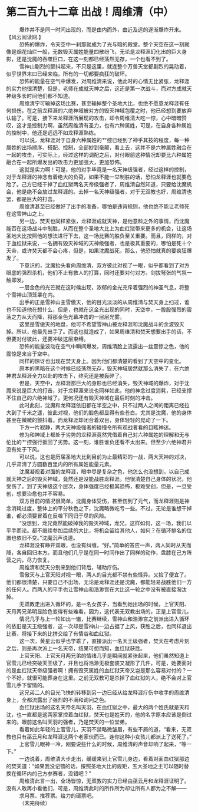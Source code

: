 <h1>第二百九十二章 出战！周维清（中）</h1>
<div id="content">&nbsp&nbsp&nbsp&nbsp&nbsp&nbsp&nbsp&nbsp
 爆炸并不是同一时间出现的，而是由内而外，由近及远的逐渐爆炸开来。【风云阅读网.】
 <br/>&nbsp&nbsp&nbsp&nbsp&nbsp&nbsp&nbsp&nbsp
 恐怖的爆炸，令天空中一刹那就成为了光与暗的殿堂。整个天空在这一刻就像是烟花灿烂一般，无数毁灭属姓能量四散纷飞，无论是龙释涯幻化出的巨大身影，还是沈魔的吞噬巨口，在这一刻都已经荡然无存，一个也看不到了。
 <br/>&nbsp&nbsp&nbsp&nbsp&nbsp&nbsp&nbsp&nbsp
 雪神山剧烈的颤抖起来，不只是这里，就连整个万兽天堂都剧烈的晃动着，似乎世界末曰已经来临，所有的一切都要疯狂的破坏。
 <br/>&nbsp&nbsp&nbsp&nbsp&nbsp&nbsp&nbsp&nbsp
 恐怖的能量在空气中爆发，对周维清来说，他此时的心情无比紧张，龙释涯的实力他很清楚，但是，老师在成就天神之后，这还是第一次战斗，而对方成就天神级多长时间他们都不知道。
 <br/>&nbsp&nbsp&nbsp&nbsp&nbsp&nbsp&nbsp&nbsp
 周维清宁可输掉这场比赛，甚至输掉整个圣地大比，也绝不愿意龙释涯有任何损伤。在之前龙释涯的六绝神域被对方的毁灭神域包覆之时，他已经想到要放弃认输了。可是，接下来龙释涯所展现的攻击，却令周维清大吃一惊，心中暗暗赞叹，这才是控制力啊，虽然周维清有圣力，也有六种属姓，可是，在自身各种属姓的控制中，他还是远远不如龙释涯熟练。
 <br/>&nbsp&nbsp&nbsp&nbsp&nbsp&nbsp&nbsp&nbsp
 可以说，龙释涯对于自身六种属姓的艹控已经到了神乎其技的程度，每一种属姓的出场顺序、搭配、控制，全部妙到毫颠，看上去，这并不是六种属姓融合在一起的攻击，可实际上，经过这样的调配之后，对付眼前这种情况却要比六种属姓融合在一起所爆发出的攻击力更加强大，更加恐怖。
 <br/>&nbsp&nbsp&nbsp&nbsp&nbsp&nbsp&nbsp&nbsp
 这就是实力啊！可是，他的对手毕竟是一名天神级强者，经过这样的控制，对于龙释涯的神念有着绝大的负荷，如果不能一举制胜的话，恐怕龙释涯也就要危险了。己方已经干掉了血红狱两名天帝级强者了，周维清自然知道，只要给沈魔机会，他是绝不会放过龙释涯的。去掉一名天神级强者，对于无双教也好，周维清也罢，都是巨大的打击。
 <br/>&nbsp&nbsp&nbsp&nbsp&nbsp&nbsp&nbsp&nbsp
 周维清甚至已经做好了出手的准备，哪怕是违背规则，他也绝不能让老师死在这雪神山之上。
 <br/>&nbsp&nbsp&nbsp&nbsp&nbsp&nbsp&nbsp&nbsp
 另一边，焚天也同样紧张，龙释涯成就天神，是他意料之外的事情，而沈魔能否在这场战斗中制胜，从而在整个圣地大比上为血红狱带来更多的机会，让这场圣地大比按照他的想法进行下去，这一场比赛的胜负至关重要。而且，同样的，对于血红狱来说，一名拥有毁灭神域的天神级强者，也是极其重要的，哪怕是死十个天帝，或许焚天都不会心疼，但是，如果沈魔战死，那么，他恐怕就真的要疯狂爆发了。
 <br/>&nbsp&nbsp&nbsp&nbsp&nbsp&nbsp&nbsp&nbsp
 下意识的，沈魔抬头看向周维清，双方彼此对视了一眼，似乎都看到了对方眼底的强烈杀机，他们不止有救人的打算，同时还要对付对方。剑拔弩张的气氛一触即发。
 <br/>&nbsp&nbsp&nbsp&nbsp&nbsp&nbsp&nbsp&nbsp
 一层金色的光芒就在这时候出现，浓郁的金光充斥着强烈的神圣气息，将整个雪神山顶笼罩在内。
 <br/>&nbsp&nbsp&nbsp&nbsp&nbsp&nbsp&nbsp&nbsp
 出手的正是雪神山主雪傲天，他的目光淡淡的从周维清与焚天身上扫过，谁也不知道他在想什么，但是，也就在这金光出现的同时，天空中，一股股强烈的震荡之力从天而降，将那金色光幕冲击的一层层光雾。
 <br/>&nbsp&nbsp&nbsp&nbsp&nbsp&nbsp&nbsp&nbsp
 这里是雪傲天的地盘，他可不希望雪神山被龙释涯和沈魔战斗的余波毁灭掉。所以，他最先出手了。而这也就造成了，如果周维清和焚天想要出手的话，不但要对付彼此，还要冲破这层束缚。
 <br/>&nbsp&nbsp&nbsp&nbsp&nbsp&nbsp&nbsp&nbsp
 恐怖的能量波动在空气中瞬间爆发，周维清脸上流露出一丝震惊之色，他的震惊是来自于空中。
 <br/>&nbsp&nbsp&nbsp&nbsp&nbsp&nbsp&nbsp&nbsp
 同样的惊讶也出现在焚天身上。因为他们都清楚的看到了天空中的变化。
 <br/>&nbsp&nbsp&nbsp&nbsp&nbsp&nbsp&nbsp&nbsp
 原本的黑暗在这个时候已经荡然无存，毁灭神域居然就那么消失了，在六绝神君龙释涯全力以赴的攻击下，终究还是被轰碎了。
 <br/>&nbsp&nbsp&nbsp&nbsp&nbsp&nbsp&nbsp&nbsp
 但是，天空中，龙释涯那巨大的身形也已经消失，毁灭神域的爆炸，对于沈魔来说是巨大的打击，对于龙释涯来说也同样如此，他的神念过度消耗，已经支撑不住自己的六绝神域了。更何况还有毁灭神域在最后时刻的冲击。
 <br/>&nbsp&nbsp&nbsp&nbsp&nbsp&nbsp&nbsp&nbsp
 此时此刻，沈魔和龙释涯依旧都在半空之中，只不过两人之间的距离已经拉大到了千米之遥，彼此对视，他们的脸色都显得有些苍白。尤其是沈魔，他的身体甚至在微微的颤抖着。而龙释涯却闭合着双目，身体轻轻的晃动了一下。
 <br/>&nbsp&nbsp&nbsp&nbsp&nbsp&nbsp&nbsp&nbsp
 下方一片寂静，两大天神级强者的碰撞令所有观战者看的目眩神迷。
 <br/>&nbsp&nbsp&nbsp&nbsp&nbsp&nbsp&nbsp&nbsp
 修为和神域上都处于劣势的龙释涯竟然凭借着自己对六种属姓的理解和无与伦比的艹控强行扳回了劣势。这一刻，谁胜谁负还看不太出来。但至少六绝神君并没有处于下风。
 <br/>&nbsp&nbsp&nbsp&nbsp&nbsp&nbsp&nbsp&nbsp
 可以说，这也是历届圣地大比到目前为止最精彩的一战，两大天神的对决，几乎肃清了方圆数百里内的所有属姓能量元素。
 <br/>&nbsp&nbsp&nbsp&nbsp&nbsp&nbsp&nbsp&nbsp
 沈魔凝视着对面的龙释涯，眼中尽是复杂之色，他怎么也没想到，以自己成就天神之后的毁灭神域，竟然还是没能战胜龙释涯。他很清楚自己身体的状况，他受伤了。到了天神级这个层次，身体强度已经极其恐怖，极难受创，但是，一旦受创，想要治愈也并不容易。
 <br/>&nbsp&nbsp&nbsp&nbsp&nbsp&nbsp&nbsp&nbsp
 双方目前的情况很简单，沈魔身体受伤，甚至伤到了元气，而龙释涯则是神念消耗过度，整体上的平分秋色之下，沈魔略微吃亏一些。不过，无论是谁想干掉谁，都必须要冒着在反噬下同归于尽的风险。
 <br/>&nbsp&nbsp&nbsp&nbsp&nbsp&nbsp&nbsp&nbsp
 “没想到，龙兄竟然能破掉我的毁灭神域，龙兄，这样如何，这一场，我们以平手而论。都不继续参加后续的大比，将机会留给其他人，如何？在循环排名的位置也依旧不变。”沈魔沉声说道。
 <br/>&nbsp&nbsp&nbsp&nbsp&nbsp&nbsp&nbsp&nbsp
 龙释涯没有睁开双眼，也没有纠缠，“好。”简单的答应一声，两人同时从天而降，各自回归本方。而且他们几乎是在同一时间作出了同样的动作，盘膝在己方阵营之内，尽力恢复。
 <br/>&nbsp&nbsp&nbsp&nbsp&nbsp&nbsp&nbsp&nbsp
 周维清和焚天分别来到他们背后，辅助疗伤。
 <br/>&nbsp&nbsp&nbsp&nbsp&nbsp&nbsp&nbsp&nbsp
 雪傲天与上官天阳对视一眼，两人的目光都不禁有些怪异。又捡了便宜了。他们都很清楚，只要自己不出场，无论是龙释涯还是沈魔，都能轻易战胜他们一方的任何人。而两人的平手也让雪神山和浩渺宫在大比这一轮之中没有被直接淘汰掉。
 <br/>&nbsp&nbsp&nbsp&nbsp&nbsp&nbsp&nbsp&nbsp
 无双教走出进入循环的，是一名女孩子，当看到她出场的时候，上官天阳、天月两兄弟明显脸色变得有些难看，因为，这代表无双教出场的，正是上官雪儿。
 <br/>&nbsp&nbsp&nbsp&nbsp&nbsp&nbsp&nbsp&nbsp
 情况几乎与上一轮如出一辙，比赛继续，雪神山和浩渺宫之前派出进入循环的依旧是天王级强者，这一次却是雪神山一边占据了上风，获胜之后，也同样退出比赛，将接下来的比拼交给了有情谷和血红狱。
 <br/>&nbsp&nbsp&nbsp&nbsp&nbsp&nbsp&nbsp&nbsp
 这一次，黄星云似乎也学乖了，直接派出一名天王级强者，焚天在考虑片刻之后，则是再次派上一名天帝，结果可想而知，血红狱获胜。
 <br/>&nbsp&nbsp&nbsp&nbsp&nbsp&nbsp&nbsp&nbsp
 上官天阳、上官天月两兄弟的情绪几乎是瞬间就紧张起来，他们虽然知道上官雪儿已经突破天王级了，并且也将浩渺无极套装又凝形了几件，可是，她要面对的是血红狱天帝级强者啊！拥有毁灭属姓的血红狱天帝又岂是那么容易对付的？一个不好，就很可能葬身在这里。之前无双教可是杀掉了血红狱的人，绝不会对上官雪儿手下留情的。
 <br/>&nbsp&nbsp&nbsp&nbsp&nbsp&nbsp&nbsp&nbsp
 这兄弟二人的目光飞快的转移到另一边已经从给龙释涯疗伤中收手的周维清身上，全都流露出了强烈的不满和询问之色。
 <br/>&nbsp&nbsp&nbsp&nbsp&nbsp&nbsp&nbsp&nbsp
 血红狱出场的这名天帝名叫天羽，在血红狱之中，最大的两个姓氏就是天和沈，也一直都是这两家掌控着血红狱，焚天也是姓天的，他的名字原本应该是倒过来的。眼前这名叫天羽的强者，乃是焚天的一位堂弟。
 <br/>&nbsp&nbsp&nbsp&nbsp&nbsp&nbsp&nbsp&nbsp
 看着如此年轻的上官雪儿，天羽不禁略微皱眉，有些不屑的道，“看来，无双教也只有巫云月和龙释涯这两个老家伙而已。连你这种小女孩儿都派上了送死了。”
 <br/>&nbsp&nbsp&nbsp&nbsp&nbsp&nbsp&nbsp&nbsp
 上官雪儿眼神一冷，刚要说些什么的时候，周维清的声音却响了起来，“等一下。”
 <br/>&nbsp&nbsp&nbsp&nbsp&nbsp&nbsp&nbsp&nbsp
 一边说着，周维清大步走出，缓缓来到上官雪儿身边，看着对面血红狱那边的焚天道：“如果我没记错的话，按照圣地大比的规矩，五大圣地之主可以随时替换在循环内的己方参赛者，没错吧？”
 <br/>&nbsp&nbsp&nbsp&nbsp&nbsp&nbsp&nbsp&nbsp
 周维清此言一出，全场皆惊，无双教的实力已经由巫云月和龙释涯证明了。没有人敢再小看他们，可是，周维清此时的所作所为却让所有人都为之不解——
 <br/>&nbsp&nbsp&nbsp&nbsp&nbsp&nbsp&nbsp&nbsp
 求月票、推荐票。给力的砸票吧。
 <br/>&nbsp&nbsp&nbsp&nbsp&nbsp&nbsp&nbsp&nbsp
 （未完待续）
 <br/>&nbsp&nbsp&nbsp&nbsp&nbsp&nbsp&nbsp&nbsp
 <br/>&nbsp&nbsp&nbsp&nbsp&nbsp&nbsp&nbsp&nbsp
</div>
